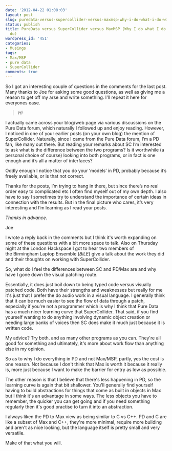 ```yaml
---
date: '2012-04-22 01:08:03'
layout: post
slug: puredata-versus-supercollider-versus-maxmsp-why-i-do-what-i-do-with-what-i-do
status: publish
title: PureData versus SuperCollider versus MaxMSP (Why I do what I do with what I
  do)
wordpress_id: '451'
categories:
- Musings
tags:
- Max/MSP
- pure data
- SuperCollider
comments: true
---
```


So I got an interesting couple of questions in the comments for the last post. Many thanks to Joe for asking some good questions, as well as giving me a reason to get off my arse and write something. I'll repeat it here for everyones ease.


> _Hi_

I actually came across your blog/web page via various discussions on the Pure Data forum, which naturally I followed up and enjoy reading. However, I noticed in one of your earlier posts (on your own blog) the mention of SuperCollider. Naturally, since I came from the Pure Data forum, I’m a PD fan, like many out there. But reading your remarks about SC I’m interested to ask what is the difference between the two programs? Is it worthwhile (a personal choice of course) looking into both programs, or in fact is one enough and it’s all a matter of interfaces?

Oddly enough I notice that you do your ‘models’ in PD, probably because it’s freely available, or is that not correct.

Thanks for the posts, I’m trying to hang in there, but since there’s no real order easy to complicated etc I often find myself out of my own depth. I also have to say I sometimes try to understand the importance of certain ideas in connection with the results. But in the final picture who cares, it’s very interesting and I’m learning as I read your posts.

_Thanks in advance_.

Joe


I wrote a reply back in the comments but I think it's worth expanding on some of these questions with a bit more space to talk. Also on Thursday night at the London Hackspace I got to hear two members of the Birmingham Laptop Ensemble (_BiLE_) give a talk about the work they did and their thoughts on working with SuperCollider.

So, what do I feel the differences between SC and PD/Max are and why have I gone down the visual patching route.

Essentially, it does just boil down to being typed code versus visually patched code. Both have their strengths and weaknesses but really for me it's just that I prefer the do audio work in a visual language. I generally think that it can be much easier to see the flow of data through a patch, especially if you're not a programmer which is why I think that Pure Data has a much nicer learning curve that SuperCollider. That said, if you find yourself wanting to do anything involving dynamic object creation or needing large banks of voices then SC does make it much just because it is written code.

My advice? Try both. and as many other programs as you can. They're all good for something and ultimately, it's more about work flow than anything else in my opinion.

So as to why I do everything in PD and not Max/MSP, partly, yes the cost is one reason. Not because I don't think that Max is worth it because it really is, more just because I want to make the barrier for entry as low as possible.

The other reason is that I believe that there's less happening in PD, so the learning curve is again that bit shallower. You'll generally find yourself having to build abstractions for things that come as built in objects in Max but I think it's an advantage in some ways. The less objects you have to remember, the quicker you can get going and if you need something regularly then it's good practise to turn it into an abstraction.

I always liken the PD to Max view as being similar to C vs C++. PD and C are like a subset of Max and C++, they're more minimal, require more building and aren't as nice looking, but the language itself is pretty small and very versatile.

Make of that what you will.


